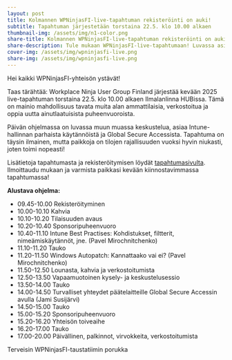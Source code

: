 ```yaml
---
layout: post
title: Kolmannen WPNinjasFI-live-tapahtuman rekisteröinti on auki!
subtitle: Tapahtuman järjestetään torstaina 22.5. klo 10.00 alkaen
thumbnail-img: /assets/img/n1-color.png
share-title: Kolmannen WPNinjasFI-live-tapahtuman rekisteröinti on auki!
share-description: Tule mukaan WPNinjasFI-live-tapahtumaan! Luvassa asiapitoisia puheenvuoroja, sapuskaa ja verkostoitumista rennoissa merkeissä.
cover-img: /assets/img/wpninjasfi-live.png
share-img: /assets/img/wpninjasfi-live.png
--- 
```

Hei kaikki WPNinjasFI-yhteisön ystävät!

Taas tärähtää: Workplace Ninja User Group Finland järjestää kevään 2025 live-tapahtuman torstaina 22.5. klo 10.00 alkaen Ilmalanlinna HUBissa. Tämä on mainio mahdollisuus tavata muita alan ammattilaisia, verkostoitua ja oppia uutta ainutlaatuisista puheenvuoroista.

Päivän ohjelmassa on luvassa muun muassa keskustelua, asiaa Intune-hallinnan parhaista käytännöistä ja Global Secure Accessista. Tapahtuma on täysin ilmainen, mutta paikkoja on tilojen rajallisuuden vuoksi hyvin niukasti, joten toimi nopeasti!

Lisätietoja tapahtumasta ja rekisteröitymisen löydät [tapahtumasivulta](/tapahtumat). Ilmoittaudu mukaan ja varmista paikkasi kevään kiinnostavimmassa tapahtumassa!

**Alustava ohjelma:**
- 09.45-10.00 Rekisteröityminen​
- 10.00-10.10 Kahvia​
- 10.10-10.20 Tilaisuuden avaus​
- 10.20-10.40 Sponsoripuheenvuoro ​
- 10.40-11.10 Intune Best Practises: Kohdistukset, filtterit, nimeämiskäytännöt, jne. (Pavel Mirochnitchenko)​
- 11.10-11.20 Tauko​
- 11.20-11.50 Windows Autopatch: Kannattaako vai ei? ​(Pavel Mirochnitchenko)​
- 11.50-12.50 Lounasta, kahvia ja verkostoitumista​
- 12.50-13.50 Vapaamuotoinen kysely- ja keskustelusessio​
- 13.50-14.00 Tauko​
- 14.00-14.50 Turvalliset yhteydet päätelaitteille Global Secure Accessin avulla (Jami Susijärvi)​
- 14.50-15.00 Tauko​
- 15.00-15.20 Sponsoripuheenvuoro​
- 15.20-16.20 Yhteisön toiveaihe​
- 16.20-17.00 Tauko​
- 17.00-20.00 Päivällinen, palkinnot, virvokkeita, verkostoitumista​

Terveisin
WPNinjasFI-taustatiimin porukka
